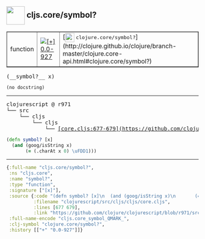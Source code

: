 ## <img width="48px" valign="middle" src="http://i.imgur.com/Hi20huC.png"> cljs.core/symbol?

 <table border="1">
<tr>
<td>function</td>
<td><a href="https://github.com/cljsinfo/api-refs/tree/0.0-927"><img valign="middle" alt="[+] 0.0-927" src="https://img.shields.io/badge/+-0.0--927-lightgrey.svg"></a> </td>
<td>
[<img height="24px" valign="middle" src="http://i.imgur.com/1GjPKvB.png"> <samp>clojure.core/symbol?</samp>](http://clojure.github.io/clojure/branch-master/clojure.core-api.html#clojure.core/symbol?)
</td>
</tr>
</table>

 <samp>
(__symbol?__ x)<br>
</samp>

```
(no docstring)
```

---

 <pre>
clojurescript @ r971
└── src
    └── cljs
        └── cljs
            └── <ins>[core.cljs:677-679](https://github.com/clojure/clojurescript/blob/r971/src/cljs/cljs/core.cljs#L677-L679)</ins>
</pre>

```clj
(defn symbol? [x]
  (and (goog/isString x)
       (= (.charAt x 0) \uFDD1)))
```


---

```clj
{:full-name "cljs.core/symbol?",
 :ns "cljs.core",
 :name "symbol?",
 :type "function",
 :signature ["[x]"],
 :source {:code "(defn symbol? [x]\n  (and (goog/isString x)\n       (= (.charAt x 0) \\uFDD1)))",
          :filename "clojurescript/src/cljs/cljs/core.cljs",
          :lines [677 679],
          :link "https://github.com/clojure/clojurescript/blob/r971/src/cljs/cljs/core.cljs#L677-L679"},
 :full-name-encode "cljs.core_symbol_QMARK_",
 :clj-symbol "clojure.core/symbol?",
 :history [["+" "0.0-927"]]}

```
